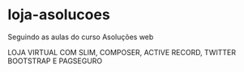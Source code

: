 loja-asolucoes
==============
Seguindo as aulas do curso Asoluções web

LOJA VIRTUAL COM SLIM, COMPOSER, ACTIVE RECORD, TWITTER BOOTSTRAP E PAGSEGURO
